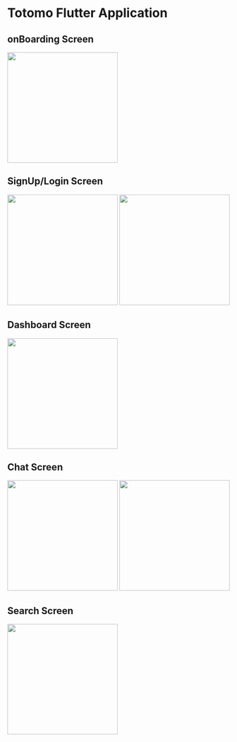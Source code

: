 # Totomo Flutter Application

## onBoarding Screen
<img src="https://user-images.githubusercontent.com/62112170/187660601-369ce7ea-f503-46bb-a673-5a095d9ba3fd.png" width="250">

## SignUp/Login Screen

<img src="https://user-images.githubusercontent.com/62112170/187660824-26280514-1d77-4e7e-b112-3b4bdac09554.png" width="250">

<img src="https://user-images.githubusercontent.com/62112170/187660820-476fb45d-f21f-48bd-a884-5fdc821784de.png" width="250">

## Dashboard Screen
<img src="https://user-images.githubusercontent.com/62112170/187848737-43137ffe-7bdc-4b9c-a330-0491b1f37c07.png" width="250">

## Chat Screen


<img src="https://user-images.githubusercontent.com/62112170/187848207-066dc4e2-45a5-4c6a-a210-0c753ee25bde.png" width="250">

<img src="https://user-images.githubusercontent.com/62112170/187848220-7210d742-738d-47c4-bce4-ca73b596c009.png" width="250">

## Search Screen


<img src="https://user-images.githubusercontent.com/62112170/187848227-16fd2225-7e55-4f97-aa11-2311c3e9cfae.png" width="250">








